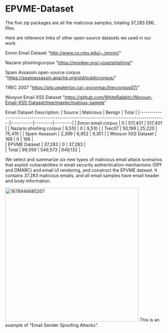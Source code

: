 # EPVME-Dataset
The five zip packages are all the malicious samples, totaling 37,283 EML files.

Here are reference links of other open-source datasets we used in our work.

Enron Email Dataset "http://www.cs.cmu.edu/~./enron/"

Nazario phishingcorpus "https://monkey.org/~jose/phishing/"

Spam Assassin open-source corpus "https://spamassassin.apache.org/old/publiccorpus/"

TREC 2007 "https://plg.uwaterloo.ca/~gvcormac/treccorpus07/"

Wooyun Email XSS Dataset "https://github.com/WhiteRabbitc/Wooyun-Email-XSS-Dataset/tree/master/malious-sample"

Email Dataset Description:
| Source                         | Malicious | Benign  | Total   |
|-------------------------------------------------------------------------------------------|-----------|---------|---------|
| Enron email corpus                                                                        | 0         | 517,401 | 517,401 | 
| Nazario phishing corpus                                                                   | 9,510     | 0       | 9,510   | 
| Trec07                                                                                    | 50,199    | 25,220  | 75,419  | 
| Spam Assassin                                                                             | 2,399     | 6,952   | 9,351   | 
| Wooyun XSS Dataset                                                                        | 168       | 0       | 168     |  
| EPVME Dataset                                                                             | 37,283    | 0       | 37,283  |   
| Total                                                                                     | 99,559    | 549,573 | 649,132 |  


We select and summarize six new types of malicious email attack scenarios that exploit vulnerabilities in email security authentication mechanisms (SPF and DMARC) and email UI rendering, and construct the EPVME dataset. It contains 37,283 malicious emails, and all email samples have email header and body information.

<img width="425" alt="1678946685207" src="https://user-images.githubusercontent.com/32115816/225529266-a3a85842-22f0-4b03-8c11-bbb5e9b2680a.png">
This is an example of "Email Sender Spoofing Attacks".
